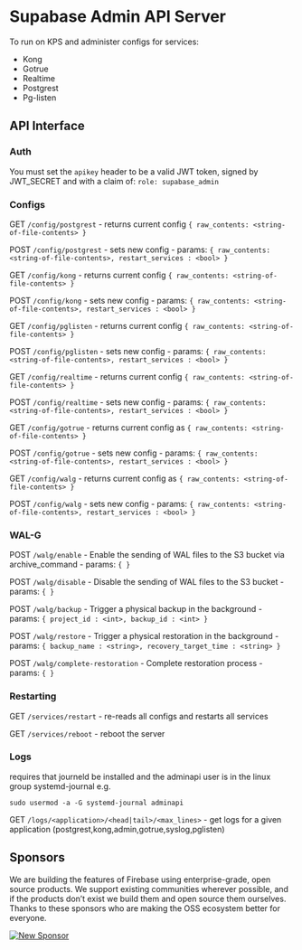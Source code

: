 # Supabase Admin API Server

To run on KPS and administer configs for services:

- Kong
- Gotrue
- Realtime
- Postgrest
- Pg-listen

## API Interface

### Auth

You must set the `apikey` header to be a valid JWT token, signed by JWT_SECRET and with a claim of: `role: supabase_admin`

### Configs

GET `/config/postgrest` - returns current config `{ raw_contents: <string-of-file-contents> }`

POST `/config/postgrest` - sets new config - params: `{ raw_contents: <string-of-file-contents>, restart_services : <bool> }`

GET `/config/kong` - returns current config `{ raw_contents: <string-of-file-contents> }`

POST `/config/kong` - sets new config - params: `{ raw_contents: <string-of-file-contents>, restart_services : <bool> }`

GET `/config/pglisten` - returns current config `{ raw_contents: <string-of-file-contents> }`

POST `/config/pglisten` - sets new config - params: `{ raw_contents: <string-of-file-contents>, restart_services : <bool> }`

GET `/config/realtime` - returns current config `{ raw_contents: <string-of-file-contents> }`

POST `/config/realtime` - sets new config - params: `{ raw_contents: <string-of-file-contents>, restart_services : <bool> }`

GET `/config/gotrue` - returns current config as `{ raw_contents: <string-of-file-contents> }`

POST `/config/gotrue` - sets new config - params: `{ raw_contents: <string-of-file-contents>, restart_services : <bool> }`

GET `/config/walg` - returns current config as `{ raw_contents: <string-of-file-contents> }`

POST `/config/walg` - sets new config - params: `{ raw_contents: <string-of-file-contents>, restart_services : <bool> }`

### WAL-G

POST `/walg/enable` - Enable the sending of WAL files to the S3 bucket via archive_command - params: `{ }`

POST `/walg/disable` - Disable the sending of WAL files to the S3 bucket - params: `{ }`

POST `/walg/backup` - Trigger a physical backup in the background - params: `{ project_id : <int>, backup_id : <int> }`

POST `/walg/restore` - Trigger a physical restoration in the background - params: `{ backup_name : <string>, recovery_target_time : <string> }`

POST `/walg/complete-restoration` - Complete restoration process - params: `{ }`

### Restarting

GET `/services/restart` - re-reads all configs and restarts all services

GET `/services/reboot` - reboot the server

### Logs

requires that journeld be installed and the adminapi user is in the linux group systemd-journal e.g.

`sudo usermod -a -G systemd-journal adminapi`

GET `/logs/<application>/<head|tail>/<max_lines>` - get logs for a given application (postgrest,kong,admin,gotrue,syslog,pglisten)

## Sponsors

We are building the features of Firebase using enterprise-grade, open source products. We support existing communities wherever possible, and if the products don’t exist we build them and open source them ourselves. Thanks to these sponsors who are making the OSS ecosystem better for everyone.

[![New Sponsor](https://user-images.githubusercontent.com/10214025/90518111-e74bbb00-e198-11ea-8f88-c9e3c1aa4b5b.png)](https://github.com/sponsors/supabase)
